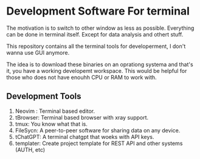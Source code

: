 # Development Software For terminal

The motivation is to switch to other window as less as possible. Everything can be done in terminal itself. Except for data analysis and othert stuff.

This repository contains all the terminal tools for developerment, I don't wanna use GUI anymore.

The idea is to download these binaries on an oprationg systema and that's it, you have a working developemt workspace. This would be helpful for those who does not have enouhh CPU or RAM to work with.

## Development Tools

1. Neovim : Terminal based editor.
2. tBrowser: Terminal based browser with xray support.
3. tmux: You know what that is.
4. FileSycn: A peer-to-peer software for sharing data on any device.
5. tChatGPT: A terminal chatgpt that woeks with API keys.
6. templater: Create project template for REST API and other systems (AUTH, etc)
